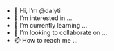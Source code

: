- 👋 Hi, I’m @dalyti
- 👀 I’m interested in ...
- 🌱 I’m currently learning ...
- 💞️ I’m looking to collaborate on ...
- 📫 How to reach me ...

<!---
dalyti/dalyti is a ✨ special ✨ repository because its `README.md` (this file) appears on your GitHub profile.
You can click the Preview link to take a look at your changes.
--->
